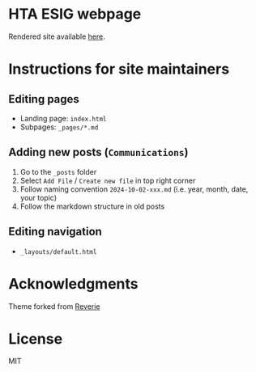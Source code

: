 # HTA ESIG webpage
Rendered site available [here](https://htaesig.github.io/).

# Instructions for site maintainers

## Editing pages

- Landing page: ``index.html`` 
- Subpages: ``_pages/*.md``

## Adding new posts (``Communications``)

1. Go to the ``_posts`` folder
2. Select ``Add File`` / ``Create new file`` in top right corner
3. Follow naming convention ``2024-10-02-xxx.md`` (i.e. year, month, date, your topic)
4. Follow the markdown structure in old posts 

## Editing navigation
- ``_layouts/default.html``


# Acknowledgments
Theme forked from [Reverie](https://github.com/amitmerchant1990/reverie/)

# License

MIT

